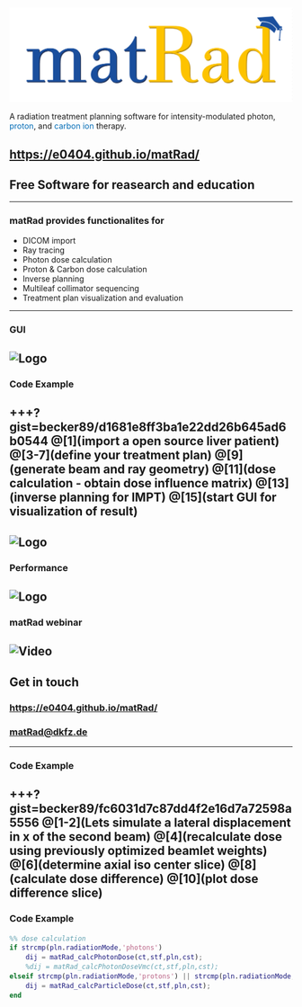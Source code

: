 ##  
![Logo](dicomImport/matrad_logo.png)

A radiation treatment planning software for intensity-modulated <span style="color:rgb(0,107,182): font-size: 4em;">photon</span>, <span style="color:rgb(0,107,182)">proton</span>, and <span style="color:rgb(0,107,182)">carbon ion</span> therapy.

https://e0404.github.io/matRad/
---
## Free Software for reasearch and education
---

### matRad provides functionalites for 
- DICOM import
- Ray tracing
- Photon dose calculation
- Proton & Carbon dose calculation
- Inverse planning 
- Multileaf collimator sequencing
- Treatment plan visualization and evaluation
---
### GUI
![Logo](https://github.com/e0404/matRad/wiki/images/GUI-Guide_optimizedGUIScreenshot.png)
---
### Code Example
+++?gist=becker89/d1681e8ff3ba1e22dd26b645ad6b0544
@[1](import a open source liver patient)
@[3-7](define your treatment plan)
@[9](generate beam and ray geometry)
@[11](dose calculation - obtain dose influence matrix)
@[13](inverse planning for IMPT)
@[15](start GUI for visualization of result)
---
![Logo](https://github.com/e0404/matRad/wiki/images/matRadvalidation.png)
---
### Performance 
![Logo](https://github.com/e0404/matRad/wiki/images/matRadPerformanceTable.png)
---
### matRad webinar 
![Video](https://www.youtube.com/embed/40_n7BIqLdw)
---
## Get in touch
### https://e0404.github.io/matRad/
### matRad@dkfz.de

---
### Code Example
+++?gist=becker89/fc6031d7c87dd4f2e16d7a72598a5556
@[1-2](Lets simulate a lateral displacement in x of the second beam)
@[4](recalculate dose using previously optimized beamlet weights)
@[6](determine axial iso center slice)
@[8](calculate dose difference)
@[10](plot dose difference slice)
---
### Code Example

```matlab
%% dose calculation
if strcmp(pln.radiationMode,'photons')
    dij = matRad_calcPhotonDose(ct,stf,pln,cst);
    %dij = matRad_calcPhotonDoseVmc(ct,stf,pln,cst);
elseif strcmp(pln.radiationMode,'protons') || strcmp(pln.radiationMode,'carbon')
    dij = matRad_calcParticleDose(ct,stf,pln,cst);
end
```